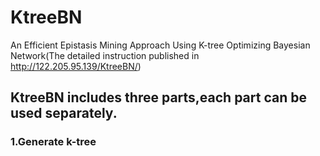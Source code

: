 # KtreeBN
An Efficient Epistasis Mining Approach Using K-tree Optimizing Bayesian Network(The detailed instruction published in http://122.205.95.139/KtreeBN/)
## KtreeBN includes three parts,each part can be used separately.
### 1.Generate k-tree
 
